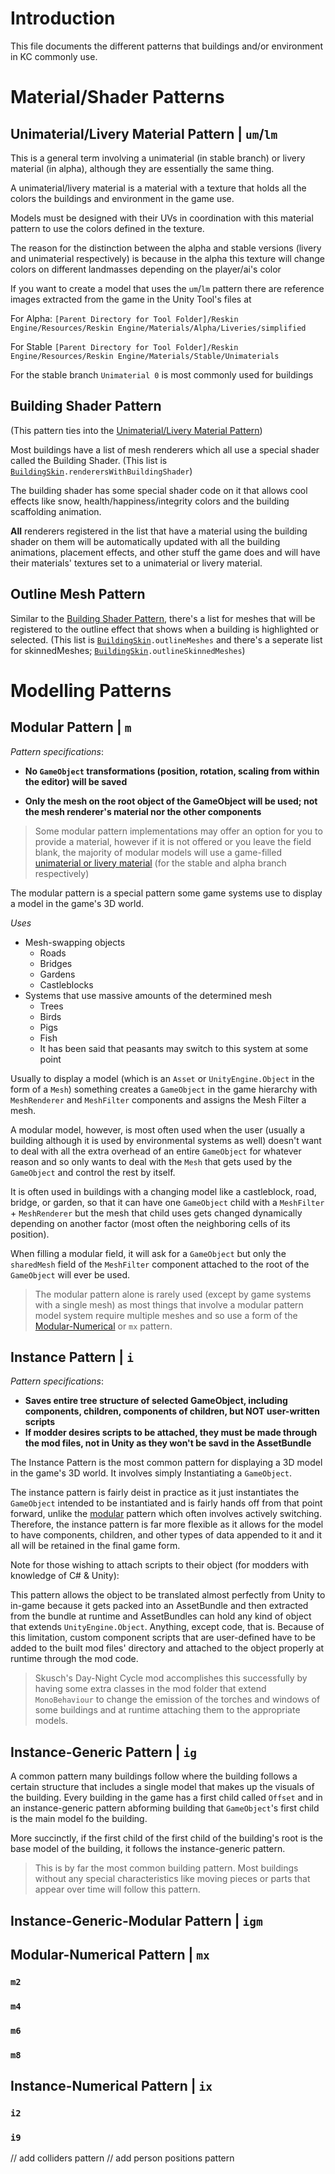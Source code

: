 # Introduction
This file documents the different patterns that buildings and/or environment in KC commonly use. 

# Material/Shader Patterns
## Unimaterial/Livery Material Pattern | `um`/`lm`
This is a general term involving a unimaterial (in stable branch) or livery material (in alpha), although they are essentially the same thing. 

A unimaterial/livery material is a material with a texture that holds all the colors the buildings and environment in the game use. 

Models must be designed with their UVs in coordination with this material pattern to use the colors defined in the texture. 

The reason for the distinction between the alpha and stable versions (livery and unimaterial respectively) is because in the alpha this texture will change colors on different landmasses depending on the player/ai's color

If you want to create a model that uses the `um`/`lm` pattern there are reference images extracted from the game in the Unity Tool's files at 

For Alpha: `[Parent Directory for Tool Folder]/Reskin Engine/Resources/Reskin Engine/Materials/Alpha/Liveries/simplified`

For Stable `[Parent Directory for Tool Folder]/Reskin Engine/Resources/Reskin Engine/Materials/Stable/Unimaterials`

For the stable branch `Unimaterial 0` is most commonly used for buildings

## Building Shader Pattern
(This pattern ties into the [Unimaterial/Livery Material Pattern](https://github.com/DaDevFox/KCReskinEngine/blob/master/Building_Patterns.md#unimateriallivery-material-pattern--umlm))

Most buildings have a list of mesh renderers which all use a special shader called the Building Shader. (This list is [`BuildingSkin`](https://github.com/DaDevFox/KCReskinEngine/blob/master/API_Reference.md#the-buildingskin)`.renderersWithBuildingShader`)

The building shader has some special shader code on it that allows cool effects like snow, health/happiness/integrity colors and the building scaffolding animation. 

**All** renderers registered in the list that have a material using the building shader on them will be automatically updated with all the building animations, placement effects, and other stuff the game does and will have their materials' textures set to a unimaterial or livery material. 

## Outline Mesh Pattern

Similar to the [Building Shader Pattern](https://github.com/DaDevFox/KCReskinEngine/blob/master/Common_Game_Patterns.md#building-shader-pattern), there's a list for meshes that will be registered to the outline effect that shows when a building is highlighted or selected. (This list is [`BuildingSkin`](https://github.com/DaDevFox/KCReskinEngine/blob/master/API_Reference.md#the-buildingskin)`.outlineMeshes` and there's a seperate list for skinnedMeshes; [`BuildingSkin`](https://github.com/DaDevFox/KCReskinEngine/blob/master/API_Reference.md#the-buildingskin)`.outlineSkinnedMeshes`)


# Modelling Patterns
## Modular Pattern | `m`

*Pattern specifications*: 

- **No `GameObject` transformations (position, rotation, scaling from within the editor) will be saved**

- **Only the mesh on the root object of the GameObject will be used; not the mesh renderer's material nor the other components**

> Some modular pattern implementations may offer an option for you to provide a material, however if it is not offered or you leave the field blank, the majority of modular models will use a game-filled [unimaterial or livery material](https://github.com/DaDevFox/KCReskinEngine/blob/master/Common_Game_Patterns.md#unimateriallivery-material-pattern--umlm) (for the stable and alpha branch respectively)

The modular pattern is a special pattern some game systems use to display a model in the game's 3D world. 

*Uses*

- Mesh-swapping objects
    - Roads
    - Bridges
    - Gardens
    - Castleblocks
- Systems that use massive amounts of the determined mesh
    - Trees
    - Birds
    - Pigs
    - Fish
    - It has been said that peasants may switch to this system at some point


Usually to display a model (which is an `Asset` or `UnityEngine.Object` in the form of a `Mesh`) something creates a `GameObject` in the game hierarchy with `MeshRenderer` and `MeshFilter` components and assigns the Mesh Filter a mesh. 

A modular model, however, is most often used when the user (usually a building although it is used by environmental systems as well) doesn't want to deal with all the extra overhead of an entire `GameObject` for whatever reason and so only wants to deal with the `Mesh` that gets used by the `GameObject` and control the rest by itself. 

It is often used in buildings with a changing model like a castleblock, road, bridge, or garden, so that it can have one `GameObject` child with a `MeshFilter` + `MeshRenderer` but the mesh that child uses gets changed dynamically depending on another factor (most often the neighboring cells of its position). 

When filling a modular field, it will ask for a `GameObject` but only the `sharedMesh` field of the `MeshFilter` component attached to the root of the `GameObject` will ever be used. 

> The modular pattern alone is rarely used (except by game systems with a single mesh) as most things that involve a modular pattern model system require multiple meshes and so use a form of the [Modular-Numerical](https://github.com/DaDevFox/KCReskinEngine/blob/master/Common_Game_Patterns.md#modular-numerical-pattern--mx) or `mx` pattern.  

## Instance Pattern | `i`

*Pattern specifications*: 

- **Saves entire tree structure of selected GameObject, including components, children, components of children, but NOT user-written scripts**
- **If modder desires scripts to be attached, they must be made through the mod files, not in Unity as they won't be savd in the AssetBundle**

The Instance Pattern is the most common pattern for displaying a 3D model in the game's 3D world. It involves simply Instantiating a `GameObject`. 

The instance pattern is fairly deist in practice as it just instantiates the `GameObject` intended to be instantiated and is fairly hands off from that point forward, unlike the [modular](https://github.com/DaDevFox/KCReskinEngine/blob/master/Common_Game_Patterns.md#modular-pattern--m) pattern which often involves actively switching. Therefore, the instance pattern is far more flexible as it allows for the model to have components, children, and other types of data appended to it and it all will be retained in the final game form. 

Note for those wishing to attach scripts to their object (for modders with knowledge of C# & Unity):

This pattern allows the object to be translated almost perfectly from Unity to in-game because it gets packed into an AssetBundle and then extracted from the bundle at runtime and AssetBundles can hold any kind of object that extends `UnityEngine.Object`. Anything, except code, that is. Because of this limitation, custom component scripts that are user-defined have to be added to the built mod files' directory and attached to the object properly at runtime through the mod code. 

> Skusch's Day-Night Cycle mod accomplishes this successfully by having some extra classes in the mod folder that extend `MonoBehaviour` to change the emission of the torches and windows of some buildings and at runtime attaching them to the appropriate models. 
 
## Instance-Generic Pattern | `ig`

A common pattern many buildings follow where the building follows a certain structure that includes a single model that makes up the visuals of the building. Every building in the game has a first child called `Offset` and in an instance-generic pattern abforming building that `GameObject`'s first child is the main model fo the building.

More succinctly, if the first child of the first child of the building's root is the base model of the building, it follows the instance-generic pattern. 

> This is by far the most common building pattern. Most buildings without any special characteristics like moving pieces or parts that appear over time will follow this pattern. 

## Instance-Generic-Modular Pattern | `igm`
## Modular-Numerical Pattern | `mx`
### `m2`
### `m4`
### `m6`
### `m8`
## Instance-Numerical Pattern | `ix`
### `i2`
### `i9`

// add colliders pattern
// add person positions pattern